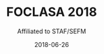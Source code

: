 ---
title: FOCLASA 2018
subtitle: Affiliated to STAF/SEFM
summary: __PC member__ - International Workshop on Coordination and Self-adaptativeness of Software Applications
# authors:
# - joseproenca
tags: []
categories: []
date: "2018-06-26"
# lastMod: "2018-09-05T00:00:00Z"
featured: true
draft: false

# Featured image
# To use, add an image named `featured.jpg/png` to your page's folder. 
image:
  caption: ""
  focal_point: ""

# Projects (optional).
#   Associate this post with one or more of your projects.
#   Simply enter your project's folder or file name without extension.
#   E.g. `projects = ["internal-project"]` references 
#   `content/project/deep-learning/index.md`.
#   Otherwise, set `projects = []`.
projects: []

# Optional external URL for project (replaces project detail page).
external_link: http://pages.di.unipi.it/foclasa/2018/
---